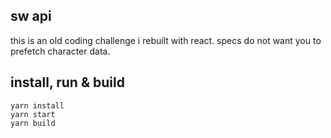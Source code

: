 ## sw api
this is an old coding challenge i rebuilt with react. specs do not want you to prefetch character data.


## install, run & build
```
yarn install
yarn start
yarn build
```
